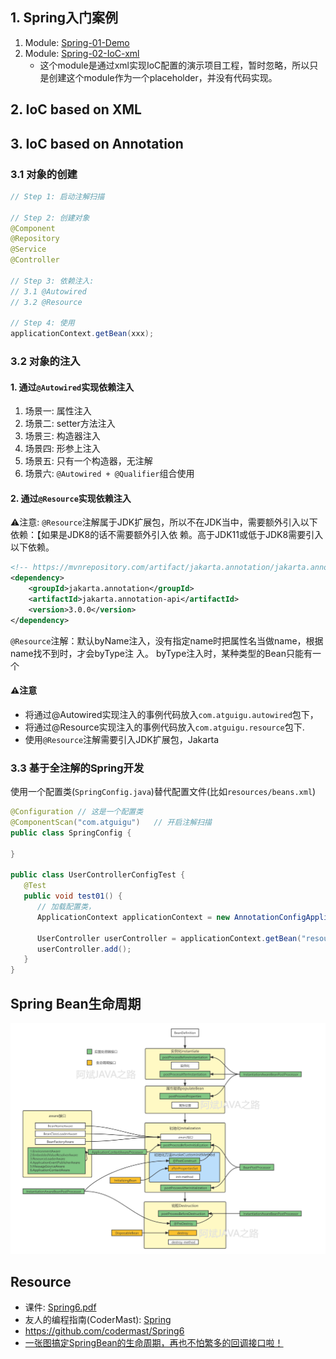 ## 1. Spring入门案例
1. Module: [Spring-01-Demo](Spring-01-Demo)
2. Module: [Spring-02-IoC-xml](Spring-02-IoC-xml)
   * 这个module是通过xml实现IoC配置的演示项目工程，暂时忽略，所以只是创建这个module作为一个placeholder，并没有代码实现。

## 2. IoC based on XML

## 3. IoC based on Annotation
### 3.1 对象的创建
```java
// Step 1: 启动注解扫描

// Step 2: 创建对象
@Component
@Repository
@Service
@Controller

// Step 3: 依赖注入:
// 3.1 @Autowired
// 3.2 @Resource

// Step 4: 使用
applicationContext.getBean(xxx);
```

### 3.2 对象的注入
#### 1. 通过`@Autowired`实现依赖注入
1. 场景一: 属性注入
2. 场景二: setter方法注入
3. 场景三: 构造器注入
4. 场景四: 形参上注入
5. 场景五: 只有一个构造器，无注解
6. 场景六: `@Autowired + @Qualifier`组合使用

#### 2. 通过`@Resource`实现依赖注入
⚠️注意: `@Resource`注解属于JDK扩展包，所以不在JDK当中，需要额外引⼊以下依赖：【如果是JDK8的话不需要额外引⼊依
赖。⾼于JDK11或低于JDK8需要引⼊以下依赖。
```xml
<!-- https://mvnrepository.com/artifact/jakarta.annotation/jakarta.annotation-api -->
<dependency>
    <groupId>jakarta.annotation</groupId>
    <artifactId>jakarta.annotation-api</artifactId>
    <version>3.0.0</version>
</dependency>
```

`@Resource`注解：默认byName注⼊，没有指定name时把属性名当做name，根据name找不到时，才会byType注
⼊。 byType注⼊时，某种类型的Bean只能有⼀个

#### ⚠️注意
* 将通过@Autowired实现注入的事例代码放入`com.atguigu.autowired`包下，
* 将通过@Resource实现注入的事例代码放入`com.atguigu.resource`包下.
* 使用`@Resource`注解需要引入JDK扩展包，Jakarta

### 3.3 基于全注解的Spring开发
使用一个配置类(`SpringConfig.java`)替代配置文件(比如`resources/beans.xml`)
```java
@Configuration // 这是一个配置类
@ComponentScan("com.atguigu")   // 开启注解扫描
public class SpringConfig {

}

public class UserControllerConfigTest {
   @Test
   public void test01() {
      // 加载配置类，
      ApplicationContext applicationContext = new AnnotationConfigApplicationContext(SpringConfig.class);   // 此处使用AnnotationConfigApplicationContext，而不是ClassPathXmlApplicationContext

      UserController userController = applicationContext.getBean("resourceUserController", UserController.class);
      userController.add();
   }
}
```

## Spring Bean生命周期
![](docs/images/Spring.Bean.Lifecycle.png)

## Resource
* 课件: [Spring6.pdf](docs/Spring6.pdf)
* 友人的编程指南(CoderMast): [Spring](https://www.codermast.com/spring-series/spring/)
* https://github.com/codermast/Spring6
* [一张图搞定SpringBean的生命周期，再也不怕繁多的回调接口啦！](https://www.modb.pro/db/422673)